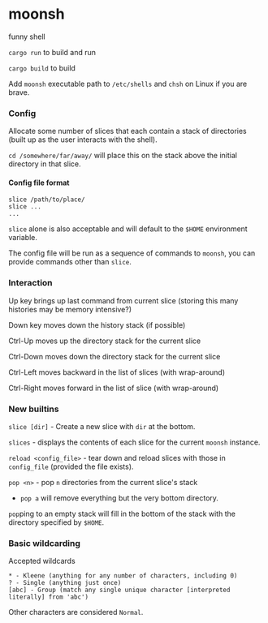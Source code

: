 # moonsh

funny shell

`cargo run` to build and run

`cargo build` to build

Add `moonsh` executable path to `/etc/shells` and `chsh` on Linux if you are brave.

### Config

Allocate some number of slices that each contain a stack of directories (built up as the user interacts with the shell).

`cd /somewhere/far/away/` will place this on the stack above the initial directory in that slice.

#### Config file format

```
slice /path/to/place/
slice ...
...
```

`slice` alone is also acceptable and will default to the `$HOME` environment variable.

The config file will be run as a sequence of commands to `moonsh`, you can provide commands other than `slice`.

### Interaction

Up key brings up last command from current slice (storing this many histories may be memory intensive?)

Down key moves down the history stack (if possible)

Ctrl-Up moves up the directory stack for the current slice

Ctrl-Down moves down the directory stack for the current slice

Ctrl-Left moves backward in the list of slices (with wrap-around)

Ctrl-Right moves forward in the list of slice (with wrap-around)

### New builtins

`slice [dir]` - Create a new slice with `dir` at the bottom.

`slices` - displays the contents of each slice for the current `moonsh` instance.

`reload <config_file>` - tear down and reload slices with those in `config_file` (provided the file exists).

`pop <n>` - pop `n` directories from the current slice's stack

- `pop a` will remove everything but the very bottom directory.

`pop`ping to an empty stack will fill in the bottom of the stack with the directory specified by `$HOME`.

### Basic wildcarding

Accepted wildcards

```
* - Kleene (anything for any number of characters, including 0)
? - Single (anything just once)
[abc] - Group (match any single unique character [interpreted literally] from 'abc')
```

Other characters are considered `Normal`.
